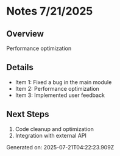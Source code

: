 # Notes 7/21/2025

## Overview
Performance optimization

## Details
- Item 1: Fixed a bug in the main module
- Item 2: Performance optimization
- Item 3: Implemented user feedback

## Next Steps
1. Code cleanup and optimization
2. Integration with external API

Generated on: 2025-07-21T04:22:23.909Z
